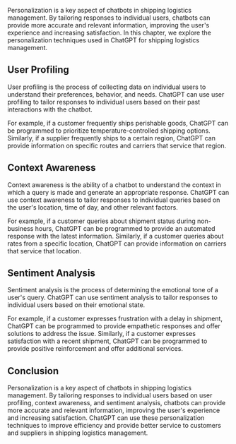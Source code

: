 

Personalization is a key aspect of chatbots in shipping logistics management. By tailoring responses to individual users, chatbots can provide more accurate and relevant information, improving the user's experience and increasing satisfaction. In this chapter, we explore the personalization techniques used in ChatGPT for shipping logistics management.

User Profiling
--------------

User profiling is the process of collecting data on individual users to understand their preferences, behavior, and needs. ChatGPT can use user profiling to tailor responses to individual users based on their past interactions with the chatbot.

For example, if a customer frequently ships perishable goods, ChatGPT can be programmed to prioritize temperature-controlled shipping options. Similarly, if a supplier frequently ships to a certain region, ChatGPT can provide information on specific routes and carriers that service that region.

Context Awareness
-----------------

Context awareness is the ability of a chatbot to understand the context in which a query is made and generate an appropriate response. ChatGPT can use context awareness to tailor responses to individual queries based on the user's location, time of day, and other relevant factors.

For example, if a customer queries about shipment status during non-business hours, ChatGPT can be programmed to provide an automated response with the latest information. Similarly, if a customer queries about rates from a specific location, ChatGPT can provide information on carriers that service that location.

Sentiment Analysis
------------------

Sentiment analysis is the process of determining the emotional tone of a user's query. ChatGPT can use sentiment analysis to tailor responses to individual users based on their emotional state.

For example, if a customer expresses frustration with a delay in shipment, ChatGPT can be programmed to provide empathetic responses and offer solutions to address the issue. Similarly, if a customer expresses satisfaction with a recent shipment, ChatGPT can be programmed to provide positive reinforcement and offer additional services.

Conclusion
----------

Personalization is a key aspect of chatbots in shipping logistics management. By tailoring responses to individual users based on user profiling, context awareness, and sentiment analysis, chatbots can provide more accurate and relevant information, improving the user's experience and increasing satisfaction. ChatGPT can use these personalization techniques to improve efficiency and provide better service to customers and suppliers in shipping logistics management.
